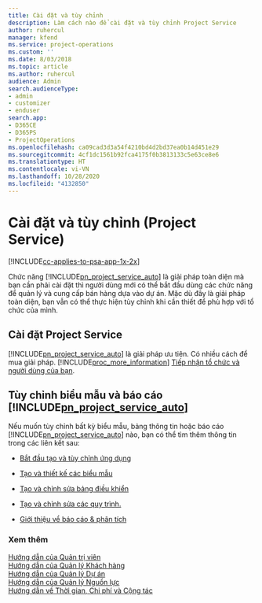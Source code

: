 ```yaml
---
title: Cài đặt và tùy chỉnh
description: Làm cách nào để cài đặt và tùy chỉnh Project Service
author: ruhercul
manager: kfend
ms.service: project-operations
ms.custom: ''
ms.date: 8/03/2018
ms.topic: article
ms.author: ruhercul
audience: Admin
search.audienceType:
- admin
- customizer
- enduser
search.app:
- D365CE
- D365PS
- ProjectOperations
ms.openlocfilehash: ca09cad3d3a54f4210bd4d2bd37ea0b14d451e29
ms.sourcegitcommit: 4cf1dc1561b92fca4175f0b3813133c5e63ce8e6
ms.translationtype: HT
ms.contentlocale: vi-VN
ms.lasthandoff: 10/28/2020
ms.locfileid: "4132850"
---
```

# <a name="install-and-customize-project-service"></a>Cài đặt và tùy chỉnh (Project Service)

[!INCLUDE[cc-applies-to-psa-app-1x-2x](../includes/cc-applies-to-psa-app-1x-2x.md)]

Chức năng [!INCLUDE[pn_project_service_auto](../includes/pn-project-service-auto.md)] là giải pháp toàn diện mà bạn cần phải cài đặt thì người dùng mới có thể bắt đầu dùng các chức năng để quản lý và cung cấp bán hàng dựa vào dự án. Mặc dù đây là giải pháp toàn diện, bạn vẫn có thể thực hiện tùy chỉnh khi cần thiết để phù hợp với tổ chức của mình.  
<!-- TODO: I expect to find the information on how to get and install this here. Please find that and add it here. Same for Project Service.--> 
  
## <a name="install-project-service"></a>Cài đặt Project Service  
 [!INCLUDE[pn_project_service_auto](../includes/pn-project-service-auto.md)] là giải pháp ưu tiên. Có nhiều cách để mua giải pháp. [!INCLUDE[proc_more_information](../includes/proc-more-information.md)] [Tiếp nhận tổ chức và người dùng của bạn](https://docs.microsoft.com/dynamics365/customerengagement/on-premises/admin/onboard-your-organization-and-users-to-dynamics-365-online).  
  
## <a name="customize-pn_project_service_auto-forms-and-reports"></a>Tùy chỉnh biểu mẫu và báo cáo [!INCLUDE[pn_project_service_auto](../includes/pn-project-service-auto.md)]  
 Nếu muốn tùy chỉnh bất kỳ biểu mẫu, bảng thông tin hoặc báo cáo [!INCLUDE[pn_project_service_auto](../includes/pn-project-service-auto.md)] nào, bạn có thể tìm thêm thông tin trong các liên kết sau:  
  
- [Bắt đầu tạo và tùy chỉnh ứng dụng](https://docs.microsoft.com/dynamics365/customerengagement/on-premises/customize/getting-started-customization)  
  
- [Tạo và thiết kế các biểu mẫu](https://docs.microsoft.com/dynamics365/customerengagement/on-premises/customize/create-design-forms)  
  
- [Tạo và chỉnh sửa bảng điều khiển](https://docs.microsoft.com/dynamics365/customerengagement/on-premises/customize/create-edit-dashboards)  
  
- [Tạo và chỉnh sửa các quy trình.](https://docs.microsoft.com/dynamics365/customerengagement/on-premises/customize/guide-staff-through-common-tasks-processes)  
  
- [Giới thiệu về báo cáo & phân tích](https://docs.microsoft.com/dynamics365/customerengagement/on-premises/analytics/reporting-analytics-with-dynamics-365)  
  
### <a name="see-also"></a>Xem thêm  
 [Hướng dẫn của Quản trị viên](../psa/admin-guide.md)   
 [Hướng dẫn của Quản lý Khách hàng](../psa/account-manager-guide.md)   
 [Hướng dẫn của Quản lý Dự án](../psa/project-manager-guide.md)   
 [Hướng dẫn của Quản lý Nguồn lực](../psa/resource-manager-guide.md)   
 [Hướng dẫn về Thời gian, Chi phí và Cộng tác](../psa/time-expense-collaboration-guide.md)
